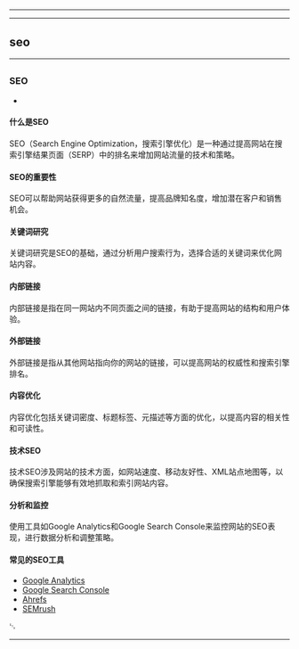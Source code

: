 # 
___
___
## seo
___
## 
### SEO
- 

#### 什么是SEO
SEO（Search Engine Optimization，搜索引擎优化）是一种通过提高网站在搜索引擎结果页面（SERP）中的排名来增加网站流量的技术和策略。

#### SEO的重要性
SEO可以帮助网站获得更多的自然流量，提高品牌知名度，增加潜在客户和销售机会。

#### 关键词研究
关键词研究是SEO的基础，通过分析用户搜索行为，选择合适的关键词来优化网站内容。

#### 内部链接
内部链接是指在同一网站内不同页面之间的链接，有助于提高网站的结构和用户体验。

#### 外部链接
外部链接是指从其他网站指向你的网站的链接，可以提高网站的权威性和搜索引擎排名。

#### 内容优化
内容优化包括关键词密度、标题标签、元描述等方面的优化，以提高内容的相关性和可读性。

#### 技术SEO
技术SEO涉及网站的技术方面，如网站速度、移动友好性、XML站点地图等，以确保搜索引擎能够有效地抓取和索引网站内容。

#### 分析和监控
使用工具如Google Analytics和Google Search Console来监控网站的SEO表现，进行数据分析和调整策略。

#### 常见的SEO工具
- [Google Analytics](https://analytics.google.com)
- [Google Search Console](https://search.google.com/search-console)
- [Ahrefs](https://ahrefs.com)
- [SEMrush](https://www.semrush.com)

␃
___
